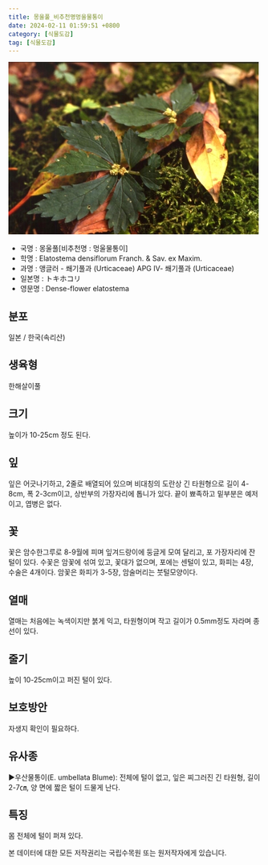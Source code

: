 ```yaml
---
title: 몽울풀_비추천명멍울물통이
date: 2024-02-11 01:59:51 +0800
category: [식물도감]
tag: [식물도감]
---
```




![몽울풀[비추천명 : 멍울물통이]](/assets/img/fileUpload/plants/basic/Urticaceae/Elatostema/15402/3_th2.JPG)
- 국명 : 몽울풀[비추천명 : 멍울물통이]
- 학명 : Elatostema densiflorum Franch. & Sav. ex Maxim.
- 과명 : 앵글러 - 쐐기풀과 (Urticaceae) APG Ⅳ- 쐐기풀과 (Urticaceae)
- 일본명 : トキホコリ
- 영문명 : Dense-flower elatostema


## 분포
일본 / 한국(속리산) 
## 생육형
한해살이풀
## 크기
높이가 10-25cm 정도 된다.
## 잎
잎은 어긋나기하고, 2줄로 배열되어 있으며 비대칭의 도란상 긴 타원형으로 길이 4-8cm, 폭 2-3cm이고, 상반부의 가장자리에 톱니가 있다. 끝이 뾰족하고 밑부분은 예저이고, 엽병은 없다.
## 꽃
꽃은 암수한그루로 8-9월에 피며 잎겨드랑이에 둥글게 모여 달리고, 포 가장자리에 잔털이 있다. 수꽃은 암꽃에 섞여 있고, 꽃대가 없으며, 포에는 센털이 있고, 화피는 4장, 수술은 4개이다. 암꽃은 화피가 3-5장, 암술머리는 붓털모양이다.
## 열매
열매는 처음에는 녹색이지만 붉게 익고, 타원형이며 작고 길이가 0.5mm정도 자라며 종선이 있다.
## 줄기
높이 10-25cm이고 퍼진 털이 있다.
## 보호방안
자생지 확인이 필요하다.
## 유사종
▶우산물통이(E. umbellata Blume): 전체에 털이 없고, 잎은 찌그러진 긴 타원형, 길이 2-7㎝, 양 면에 짧은 털이 드물게 난다.
## 특징
몸 전체에 털이 퍼져 있다.






본 데이터에 대한 모든 저작권리는 국립수목원 또는 원저작자에게 있습니다.
